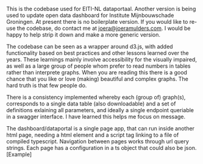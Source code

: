 This is the codebase used for EITI-NL dataportaal. Another version is being used to update open data dashboard for Institute Mijnbouwschade Groningen. 
At present there is no boilerplate version. If you would like to re-use the codebase, do contact me at joera@joeramulders.com. I would be happy to help strip it down and make a more generic version.

The codebase can be seen as a wrapper around d3.js, with added functionality based on best practices and other lessons learned over the years. 
These learnings mainly involve accessibility for the visually impaired, as well as a large group of people whom prefer to read numbers in tables rather than interprete graphs. 
When you are reading this there is a good chance that you like or love (making) beautiful and complex graphs. The hard truth is that few people do. 

There is a consistency implemented whereby each (group of) graph(s), corresponds to a single data table (also downloadable) and a set of definitions exlaining all parameters, and ideally a single endpoint queriable in a swagger interface. I have learned this helps me focus on message. 

The dashboard/dataportal is a single page app, that can run inside another html page, needing a html element and a script tag linking to a file of compiled typescript. 
Navigation between pages works through url query strings. Each page has a configuration in a ts object that could also be json. [Example]

